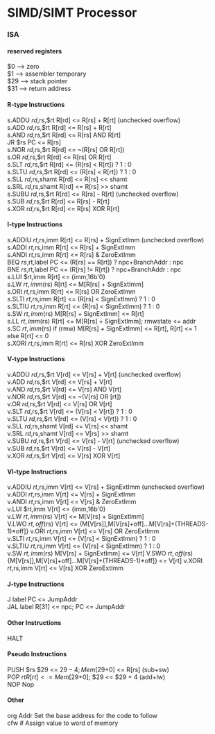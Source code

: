 # SIMD/SIMT Processor


### ISA

#### reserved registers

$0  --> zero  
$1  --> assembler temporary  
$29 --> stack pointer  
$31 --> return address  

#### R-type Instructions

s.ADDU	$rd,$rs,$rt   	R[rd] <= R[rs] + R[rt] (unchecked overflow)  
s.ADD	$rd,$rs,$rt   	R[rd] <= R[rs] + R[rt]  
s.AND   $rd,$rs,$rt   	R[rd] <= R[rs] AND R[rt]  
JR     	$rs		PC <= R[rs]   
s.NOR   $rd,$rs,$rt   	R[rd] <= ~(R[rs] OR R[rt])  
s.OR    $rd,$rs,$rt   	R[rd] <= R[rs] OR R[rt]  
s.SLT   $rd,$rs,$rt   	R[rd] <= (R[rs] < R[rt]) ? 1 : 0  
s.SLTU  $rd,$rs,$rt   	R[rd] <= (R[rs] < R[rt]) ? 1 : 0  
s.SLL   $rd,$rs,shamt 	R[rd] <= R[rs] << shamt  
s.SRL   $rd,$rs,shamt 	R[rd] <= R[rs] >> shamt  
s.SUBU 	$rd,$rs,$rt   	R[rd] <= R[rs] - R[rt] (unchecked overflow)  
s.SUB  	$rd,$rs,$rt   	R[rd] <= R[rs] - R[rt]  
s.XOR   $rd,$rs,$rt   	R[rd] <= R[rs] XOR R[rt]  

#### I-type Instructions

s.ADDIU  $rt,$rs,imm   	R[rt] <= R[rs] + SignExtImm (unchecked overflow)  
s.ADDI   $rt,$rs,imm   	R[rt] <= R[rs] + SignExtImm  
s.ANDI   $rt,$rs,imm  	R[rt] <= R[rs] & ZeroExtImm  
BEQ    	 $rs,$rt,label 	PC <= (R[rs] == R[rt]) ? npc+BranchAddr : npc  
BNE    	 $rs,$rt,label 	PC <= (R[rs] != R[rt]) ? npc+BranchAddr : npc  
s.LUI    $rt,imm       	R[rt] <= {imm,16b'0}  
s.LW     $rt,imm($rs)  	R[rt] <= M[R[rs] + SignExtImm]  
s.ORI    $rt,$rs,imm   	R[rt] <= R[rs] OR ZeroExtImm  
s.SLTI   $rt,$rs,imm   	R[rt] <= (R[rs] < SignExtImm) ? 1 : 0  
s.SLTIU  $rt,$rs,imm   	R[rt] <= (R[rs] < SignExtImm) ? 1 : 0  
s.SW     $rt,imm($rs)  	M[R[rs] + SignExtImm] <= R[rt]  
s.LL     $rt,imm($rs)  	R[rt] <= M[R[rs] + SignExtImm]; rmwstate <= addr  
s.SC     $rt,imm($rs)  	if (rmw) M[R[rs] + SignExtImm] <= R[rt], 
			   	R[rt] <= 1   
			else 
				R[rt] <= 0  
s.XORI   $rt,$rs,imm   	R[rt] <= R[rs] XOR ZeroExtImm  

#### V-type Instructions

v.ADDU		$rd,$rs,$rt   	V[rd] <= V[rs] + V[rt] (unchecked overflow)  
v.ADD    	$rd,$rs,$rt   	V[rd] <= V[rs] + V[rt]   
v.AND    	$rd,$rs,$rt   	V[rd] <= V[rs] AND V[rt]  
v.NOR    	$rd,$rs,$rt   	V[rd] <= ~(V[rs] OR [rt])  
v.OR     	$rd,$rs,$rt   	V[rd] <= V[rs] OR V[rt]  
v.SLT    	$rd,$rs,$rt   	V[rd] <= (V[rs] < V[rt]) ? 1 : 0   
v.SLTU   	$rd,$rs,$rt   	V[rd] <= (V[rs] < V[rt]) ? 1 : 0  
v.SLL    	$rd,$rs,shamt 	V[rd] <= V[rs] << shamt  
v.SRL    	$rd,$rs,shamt 	V[rd] <= V[rs] >> shamt  
v.SUBU 		$rd,$rs,$rt   	V[rd] <= V[rs] - V[rt] (unchecked overflow)  
v.SUB  		$rd,$rs,$rt   	V[rd] <= V[rs] - V[rt]  
v.XOR    	$rd,$rs,$rt   	V[rd] <= V[rs] XOR V[rt]  

#### VI-type Instructions

v.ADDIU  	$rt,$rs,imm   	V[rt] <= V[rs] + SignExtImm (unchecked overflow)  
v.ADDI   	$rt,$rs,imm   	V[rt] <= V[rs] + SignExtImm  
v.ANDI  	$rt,$rs,imm  	V[rt] <= V[rs] & ZeroExtImm  
v.LUI    	$rt,imm       	V[rt] <= {imm,16b'0}  
v.LW     	$rt,imm($rs)  	V[rt] <= M[V[rs] + SignExtImm]  
V.LWO		$rt,off($rs)    V[rt] <= {M[V[rs]],M[V[rs]+off]...M[V[rs]+(THREADS-1)*off]}
v.ORI    	$rt,$rs,imm   	V[rt] <= V[rs] OR ZeroExtImm  
v.SLTI   	$rt,$rs,imm   	V[rt] <= (V[rs] < SignExtImm) ? 1 : 0  
v.SLTIU 	$rt,$rs,imm   	V[rt] <= (V[rs] < SignExtImm) ? 1 : 0  
v.SW     	$rt,imm($rs)  	M[V[rs] + SignExtImm] <= V[rt]
V.SWO		$rt,off($rs)    {M[V[rs]],M[V[rs]+off]...M[V[rs]+(THREADS-1)*off]} <= V[rt]
v.XORI   	$rt,$rs,imm   	V[rt] <= V[rs] XOR ZeroExtImm  

#### J-type Instructions

J      	label         PC <= JumpAddr  
JAL    	label         R[31] <= npc; PC <= JumpAddr  

#### Other Instructions

HALT  

#### Pseudo Instructions

PUSH  	$rs          $29 <= $29 - 4; Mem[$29+0] <= R[rs] (sub+sw)  
POP   	$rt          R[rt] <= Mem[$29+0]; $29 <= $29 + 4 (add+lw)  
NOP                  Nop  

#### Other 

org  Addr         	Set the base address for the code to follow   
cfw  #            	Assign value to word of memory  
